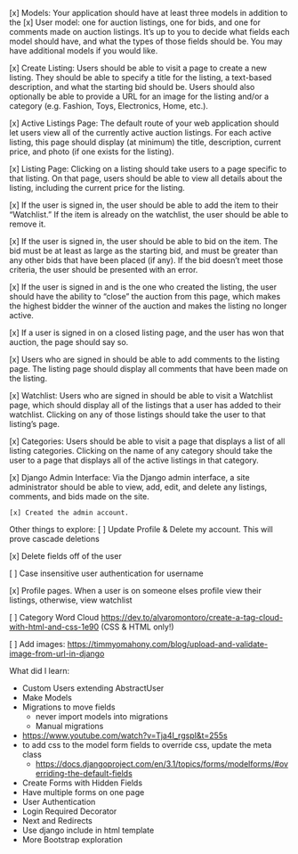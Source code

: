  [x] Models: Your application should have at least three models in addition to the 
 [x] User model: one for auction listings, one for bids, and one for comments made on auction listings. It’s up to you to decide what fields each model should have, and what the types of those fields should be. You may have additional models if you would like.
 
[x] Create Listing: Users should be able to visit a page to create a new listing. They should be able to specify a title for the listing, a text-based description, and what the starting bid should be. Users should also optionally be able to provide a URL for an image for the listing and/or a category (e.g. Fashion, Toys, Electronics, Home, etc.).

[x] Active Listings Page: The default route of your web application should let users view all of the currently active auction listings. For each active listing, this page should display (at minimum) the title, description, current price, and photo (if one exists for the listing).

[x] Listing Page: Clicking on a listing should take users to a page specific to that listing. On that page, users should be able to view all details about the listing, including the current price for the listing.

[x] If the user is signed in, the user should be able to add the item to their “Watchlist.” If the item is already on the watchlist, the user should be able to remove it.

[x] If the user is signed in, the user should be able to bid on the item. The bid must be at least as large as the starting bid, and must be greater than any other bids that have been placed (if any). If the bid doesn’t meet those criteria, the user should be presented with an error.

[x] If the user is signed in and is the one who created the listing, the user should have the ability to “close” the auction from this page, which makes the highest bidder the winner of the auction and makes the listing no longer active.

[x] If a user is signed in on a closed listing page, and the user has won that auction, the page should say so.

[x] Users who are signed in should be able to add comments to the listing page. The listing page should display all comments that have been made on the listing.

[x] Watchlist: Users who are signed in should be able to visit a Watchlist page, which should display all of the listings that a user has added to their watchlist. Clicking on any of those listings should take the user to that listing’s page.

[x] Categories: Users should be able to visit a page that displays a list of all listing categories. Clicking on the name of any category should take the user to a page that displays all of the active listings in that category.

[x] Django Admin Interface: Via the Django admin interface, a site administrator should be able to view, add, edit, and delete any listings, comments, and bids made on the site.

    [x] Created the admin account.



Other things to explore:
 [ ] Update Profile & Delete my account. This will prove cascade deletions
 
 [x] Delete fields off of the user
 
 [ ] Case insensitive user authentication for username
 
 [x] Profile pages. When a user is on someone elses profile view their listings, otherwise, view watchlist
 
 [ ] Category Word Cloud https://dev.to/alvaromontoro/create-a-tag-cloud-with-html-and-css-1e90 (CSS & HTML only!)
 
 [ ] Add images: https://timmyomahony.com/blog/upload-and-validate-image-from-url-in-django


What did I learn:
* Custom Users extending AbstractUser
* Make Models
* Migrations to move fields
  * never import models into migrations
  * Manual migrations
* https://www.youtube.com/watch?v=Tja4I_rgspI&t=255s
* to add css to the model form fields to override css, update the meta class
  * https://docs.djangoproject.com/en/3.1/topics/forms/modelforms/#overriding-the-default-fields
* Create Forms with Hidden Fields
* Have multiple forms on one page
* User Authentication
* Login Required Decorator
* Next and Redirects
* Use django include in html template
* More Bootstrap exploration
